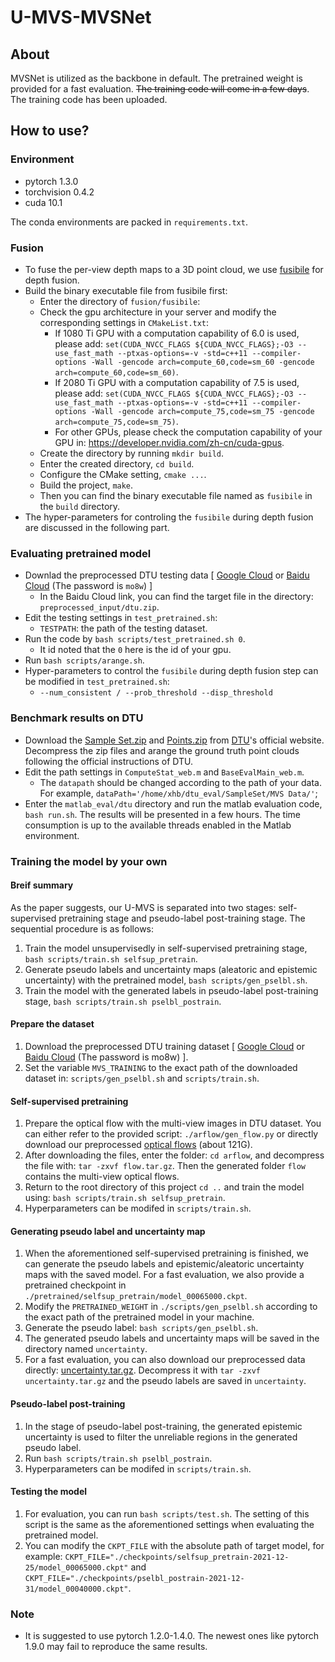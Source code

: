 # U-MVS-MVSNet

## About

MVSNet is utilized as the backbone in default.
The pretrained weight is provided for a fast evaluation.
~~The training code will come in a few days~~.
The training code has been uploaded.

## How to use?

### Environment

 - pytorch 1.3.0
 - torchvision 0.4.2
 - cuda 10.1

The conda environments are packed in `requirements.txt`.

### Fusion

 - To fuse the per-view depth maps to a 3D point cloud, we use [fusibile](https://github.com/kysucix/fusibile) for depth fusion.
 - Build the binary executable file from fusibile first:
   - Enter the directory of `fusion/fusibile`:
   - Check the gpu architecture in your server and modify the corresponding settings in `CMakeList.txt`:
     - If 1080 Ti GPU with a computation capability of 6.0 is used, please add: `set(CUDA_NVCC_FLAGS ${CUDA_NVCC_FLAGS};-O3 --use_fast_math --ptxas-options=-v -std=c++11 --compiler-options -Wall -gencode arch=compute_60,code=sm_60 -gencode arch=compute_60,code=sm_60)`.
     - If 2080 Ti GPU with a computation capability of 7.5 is used, please add: `set(CUDA_NVCC_FLAGS ${CUDA_NVCC_FLAGS};-O3 --use_fast_math --ptxas-options=-v -std=c++11 --compiler-options -Wall -gencode arch=compute_75,code=sm_75 -gencode arch=compute_75,code=sm_75)`.
     - For other GPUs, please check the computation capability of your GPU in: https://developer.nvidia.com/zh-cn/cuda-gpus.
   - Create the directory by running `mkdir build`.
   - Enter the created directory, `cd build`.
   - Configure the CMake setting, `cmake ...`.
   - Build the project, `make`.
   - Then you can find the binary executable file named as `fusibile` in the `build` directory.
 - The hyper-parameters for controling the `fusibile` during depth fusion are discussed in the following part.

### Evaluating pretrained model

 - Downlad the preprocessed DTU testing data [ [Google Cloud](https://drive.google.com/file/d/135oKPefcPTsdtLRzoDAQtPpHuoIrpRI_/view) or [Baidu Cloud](https://pan.baidu.com/s/1sQAC3pmceyochNvnqpE9oA#list/path=%2F) (The password is `mo8w`) ]
   - In the Baidu Cloud link, you can find the target file in the directory: `preprocessed_input/dtu.zip`.
 - Edit the testing settings in `test_pretrained.sh`:
   - `TESTPATH`: the path of the testing dataset.
 - Run the code by `bash scripts/test_pretrained.sh 0`.
   - It id noted that the `0` here is the id of your gpu.
 - Run `bash scripts/arange.sh`.
 - Hyper-parameters to control the `fusibile` during depth fusion step can be modified in `test_pretrained.sh`:
   - `--num_consistent / --prob_threshold --disp_threshold`

### Benchmark results on DTU

 - Download the [Sample Set.zip](https://github.com/ToughStoneX/Self-Supervised-MVS/blob/main/jdacs/roboimagedata2.compute.dtu.dk/data/MVS/SampleSet.zip) and [Points.zip](http://roboimagedata2.compute.dtu.dk/data/MVS/Points.zip) from [DTU](http://roboimagedata.compute.dtu.dk/?page_id=36)'s official website. Decompress the zip files and arange the ground truth point clouds following the official instructions of DTU.
 - Edit the path settings in `ComputeStat_web.m` and `BaseEvalMain_web.m`.
   - The `datapath` should be changed according to the path of your data. For example, `dataPath='/home/xhb/dtu_eval/SampleSet/MVS Data/'`;
 - Enter the `matlab_eval/dtu` directory and run the matlab evaluation code, `bash run.sh`. The results will be presented in a few hours. The time consumption is up to the available threads enabled in the Matlab environment.

### Training the model by your own

#### Breif summary

As the paper suggests, our U-MVS is separated into two stages: self-supervised pretraining stage and pseudo-label post-training stage. The sequential procedure is as follows:

 1. Train the model unsupervisedly in self-supervised pretraining stage, `bash scripts/train.sh selfsup_pretrain`.
 2. Generate pseudo labels and uncertainty maps (aleatoric and epistemic uncertainty) with the pretrained model, `bash scripts/gen_pselbl.sh`.
 3. Train the model with the generated labels in pseudo-label post-training stage, `bash scripts/train.sh pselbl_postrain`.


#### Prepare the dataset

 1. Download the preprocessed DTU training dataset [ [Google Cloud](https://drive.google.com/file/d/1eDjh-_bxKKnEuz5h-HXS7EDJn59clx6V/view) or [Baidu Cloud](https://pan.baidu.com/s/1sQAC3pmceyochNvnqpE9oA#list/path=%2F) (The password is mo8w) ].
 2. Set the variable `MVS_TRAINING` to the exact path of the downloaded dataset in: `scripts/gen_pselbl.sh` and `scripts/train.sh`.
#### Self-supervised pretraining

 1. Prepare the optical flow with the multi-view images in DTU dataset. You can either refer to the provided script: `./arflow/gen_flow.py` or directly download our preprocessed [optical flows](https://mogface.oss-cn-zhangjiakou.aliyuncs.com/xhb/share/umvs_iccv/flow.tar.gz) (about 121G).
 2. After downloading the files, enter the folder: `cd arflow`, and decompress the file with: `tar -zxvf flow.tar.gz`. Then the generated folder `flow` contains the multi-view optical flows.
 3. Return to the root directory of this project `cd ..` and train the model using: `bash scripts/train.sh selfsup_pretrain`.
 4. Hyperparameters can be modifed in `scripts/train.sh`.

#### Generating pseudo label and uncertainty map

 1. When the aforementioned self-supervised pretraining is finished, we can generate the pseudo labels and epistemic/aleatoric uncertainty maps with the saved model. For a fast evaluation, we also provide a pretrained checkpoint in `./pretrained/selfsup_pretrain/model_00065000.ckpt`.
 2. Modify the `PRETRAINED_WEIGHT` in `./scripts/gen_pselbl.sh` according to the exact path of the pretrained model in your machine.
 3. Generate the pseudo label: `bash scripts/gen_pselbl.sh`.
 4. The generated pseudo labels and uncertainty maps will be saved in the directory named `uncertainty`.
 5. For a fast evaluation, you can also download our preprocessed data directly: [uncertainty.tar.gz](https://mogface.oss-cn-zhangjiakou.aliyuncs.com/xhb/share/umvs_iccv/uncertainty.tar.gz). Decompress it with `tar -zxvf uncertainty.tar.gz` and the pseudo labels are saved in `uncertainty`.

#### Pseudo-label post-training

 1. In the stage of pseudo-label post-training, the generated epistemic uncertainty is used to filter the unreliable regions in the generated pseudo label.
 2. Run `bash scripts/train.sh pselbl_postrain`.
 3. Hyperparameters can be modifed in `scripts/train.sh`.

#### Testing the model

 1. For evaluation, you can run `bash scripts/test.sh`. The setting of this script is the same as the aforementioned settings when evaluating the pretrained model.
 2. You can modify the `CKPT_FILE` with the absolute path of target model, for example: `CKPT_FILE="./checkpoints/selfsup_pretrain-2021-12-25/model_00065000.ckpt"` and `CKPT_FILE="./checkpoints/pselbl_postrain-2021-12-31/model_00040000.ckpt"`.


### Note 

 - It is suggested to use pytorch 1.2.0-1.4.0. The newest ones like pytorch 1.9.0 may fail to reproduce the same results.